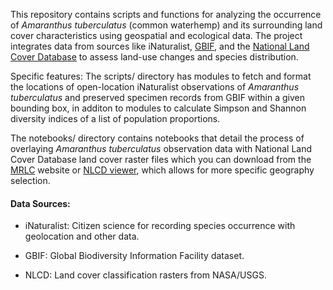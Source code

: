 This repository contains scripts and functions for analyzing the occurrence of *Amaranthus tuberculatus* (common waterhemp) and its surrounding land cover characteristics using geospatial and ecological data. The project integrates data from sources like iNaturalist, [GBIF](https://www.gbif.org/), and the [National Land Cover Database](https://www.usgs.gov/centers/eros/science/national-land-cover-database) to assess land-use changes and species distribution. 

Specific features:
The scripts/ directory has modules to fetch and format the locations of open-location iNaturalist observations of *Amaranthus tuberculatus* and preserved specimen records from GBIF within a given bounding box, in additon to modules to calculate Simpson and Shannon diversity indices of a list of population proportions.

The notebooks/ directory contains notebooks that detail the process of overlaying *Amaranthus tuberculatus* observation data with National Land Cover Database land cover raster files which you can download from the [MRLC](https://www.mrlc.gov/data?f%5B0%5D=category%3ALand%20Cover&f%5B1%5D=project_tax_term_term_parents_tax_term_name%3AAnnual%20NLCD&f%5B2%5D=region%3Aconus) website or [NLCD viewer](https://www.mrlc.gov/viewer/), which allows for more specific geography selection.


#### Data Sources:
- iNaturalist: Citizen science for recording species occurrence with geolocation and other data.

- GBIF: Global Biodiversity Information Facility dataset.

- NLCD: Land cover classification rasters from NASA/USGS.
